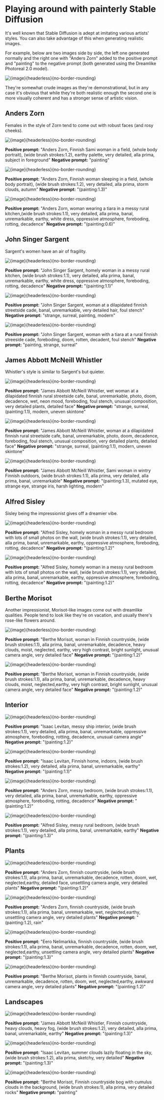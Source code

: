<post-date date="11 June 2023"/>

# Playing around with painterly Stable Diffusion

It's well known that Stable Diffusion is adept at imitating various artists' styles. You can also take advantage of this when generating realistic images.

For example, below are two images side by side, the left one generated normally and the right one with "Anders Zorn" added to the positive prompt and "painting" to the negative prompt (both generated using the Dreamlike Photoreal 2.0 model). 

![{image}{headerless}{no-border-rounding}](./img/base.jpg)

They're somewhat crude images as they're demonstrational, but in any case it's obvious that while they're both realistic enough the second one is more visually coherent and has a stronger sense of artistic vision.

## Anders Zorn

Females in the style of Zorn tend to come out with robust faces (and rosy cheeks).

![{image}{headerless}{no-border-rounding}](./img/tall.jpg)
<div class="aside-caption custom">
    <b>Positive prompt:</b>
    "Anders Zorn, Finnish Sami woman in a field, (whole body portrait), (wide brush strokes:1.2), earthy palette, very detailed, alla prima, subject in foreground"
    <b>Negative prompt:</b>
    "painting"
</div>

![{image}{headerless}{no-border-rounding}](./img/sleepy.jpg)
<div class="aside-caption custom">
    <b>Positive prompt:</b>
    "Anders Zorn, Finnish woman sleeping in a field, (whole body portrait), (wide brush strokes:1.2), very detailed, alla prima, storm clouds, autumn"
    <b>Negative prompt:</b>
    "(painting:1.3)"
</div>

![{image}{headerless}{no-border-rounding}](./img/tiara-kitchen.jpg)
<div class="aside-caption custom">
    <b>Positive prompt:</b>
    "Anders Zorn, woman wearing a tiara in a messy rural kitchen,(wide brush strokes:1.1), very detailed, alla prima, banal, unremarkable, earthy, white dress, oppressive atmosphere, foreboding, rotting, decadence"
    <b>Negative prompt:</b>
    "(painting:0.6)"
</div>

## John Singer Sargent

Sargent's women have an air of fragility.

![{image}{headerless}{no-border-rounding}](./img/cooking.jpg)
<div class="aside-caption custom">
    <b>Positive prompt:</b>
    "John Singer Sargent, homely woman in a messy rural kitchen, (wide brush strokes:1.1), very detailed, alla prima, banal, unremarkable, earthy, white dress, oppressive atmosphere, foreboding, rotting, decadence"
    <b>Negative prompt:</b>
    "(painting:1.1)"
</div>

![{image}{headerless}{no-border-rounding}](./img/sargent-down.jpg)
<div class="aside-caption custom">
    <b>Positive prompt:</b>
    "John Singer Sargent, woman at a dilapidated finnish streetside cade, banal, unremarkable, very detailed hair, foul stench"
    <b>Negative prompt:</b>
    "strange, surreal, painting, modern"
</div>

![{image}{headerless}{no-border-rounding}](./img/dirty.jpg)
<div class="aside-caption custom">
    <b>Positive prompt:</b>
    "John Singer Sargent, woman with a tiara at a rural finnish streeside cade, foreboding, doom, rotten, decadent, foul stench"
    <b>Negative prompt:</b>
    "painting, strange, surreal"
</div>

## James Abbott McNeill Whistler

Whistler's style is similar to Sargent's but quieter.

![{image}{headerless}{no-border-rounding}](./img/whistler-down.jpg)
<div class="aside-caption custom">
    <b>Positive prompt:</b>
    "James Abbott McNeill Whistler, wet woman at a dilapidated finnish rural streetside cafe, banal, unremarkable, photo, doom, decadence, wet, neon mood, foreboding, foul stench, unusual composition, very detailed plants, detailed face"
    <b>Negative prompt:</b>
    "strange, surreal, (painting:1.1), modern, uneven skintone"
</div>

![{image}{headerless}{no-border-rounding}](./img/down.jpg)
<div class="aside-caption custom">
    <b>Positive prompt:</b>
    "James Abbott McNeill Whistler, woman at a dilapidated finnish rural streetside cafe, banal, unremarkable, photo, doom, decadence, foreboding, foul stench, unusual composition, very detailed plants, detailed face"
    <b>Negative prompt:</b>
    "strange, surreal, (painting:1.1), modern, uneven skintone"
</div>

![{image}{headerless}{no-border-rounding}](./img/snow.jpg)
<div class="aside-caption custom">
    <b>Positive prompt:</b>
    "James Abbott McNeill Whistler, Sami woman in wintry Finnish outdoors, (wide brush strokes:1.1), alla prima, very detailed, alla prima, banal, unremarkable"
    <b>Negative prompt:</b>
    "(painting:1.3), mutated eye, strange eye, strange iris, harsh lighting, modern"
</div>

## Alfred Sisley

Sisley being the impressionist gives off a dreamier vibe.

![{image}{headerless}{no-border-rounding}](./img/sisley-portrait-2.jpg)
<div class="aside-caption custom">
    <b>Positive prompt:</b>
    "Alfred Sisley, homely woman in a messy rural bedroom with lots of small photos on the wall, (wide brush strokes:1.1), very detailed, alla prima, banal, unremarkable, earthy, oppressive atmosphere, foreboding, rotting, decadence"
    <b>Negative prompt:</b>
    "(painting:1.2)"
</div>

![{image}{headerless}{no-border-rounding}](./img/sisley-portrait.jpg)
<div class="aside-caption custom">
    <b>Positive prompt:</b>
    "Alfred Sisley, homely woman in a messy rural bedroom with lots of small photos on the wall, (wide brush strokes:1.1), very detailed, alla prima, banal, unremarkable, earthy, oppressive atmosphere, foreboding, rotting, decadence"
    <b>Negative prompt:</b>
    "(painting:1.2)"
</div>

## Berthe Morisot

Another impressionist,  Morisot-like images come out with dreamlike qualities. People tend to look like they're on vacation, and usually there's rose-like flowers around.

![{image}{headerless}{no-border-rounding}](./img/odd.jpg)
<div class="aside-caption custom">
    <b>Positive prompt:</b>
    "Berthe Morisot, woman in Finnish countryside, (wide brush strokes:1.1), alla prima, banal, unremarkable, decadence, heavy clouds, moist, neglected, earthy, very high contrast, bright sunlight, unusual camera angle, very detailed face"
    <b>Negative prompt:</b>
    "(painting:1.2)"
</div>

![{image}{headerless}{no-border-rounding}](./img/looming.jpg)
<div class="aside-caption custom">
    <b>Positive prompt:</b>
    "Berthe Morisot, woman in Finnish countryside, (wide brush strokes:1.1), alla prima, banal, unremarkable, decadence, heavy clouds, moist, neglected,earthy, very high contrast, bright sunlight, unusual camera angle, very detailed face"
    <b>Negative prompt:</b>
    "(painting:1.2)"
</div>

## Interior

![{image}{headerless}{no-border-rounding}](./img/messy-3.jpg)
<div class="aside-caption custom">
    <b>Positive prompt:</b>
    "Isaac Levitan, messy ship interior, (wide brush strokes:1.1), very detailed, alla prima, banal, unremarkable, oppressive atmosphere, foreboding, rotting, decadence, unusual camera angle"
    <b>Negative prompt:</b>
    "(painting:1.2)"
</div>

![{image}{headerless}{no-border-rounding}](./img/room.jpg)
<div class="aside-caption custom">
    <b>Positive prompt:</b>
    "Isaac Levitan, Finnish home, indoors, (wide brush strokes:1.2), very detailed, alla prima, banal, unremarkable, earthy"
    <b>Negative prompt:</b>
    "(painting:1.1)"
</div>

![{image}{headerless}{no-border-rounding}](./img/bedroom.jpg)
<div class="aside-caption custom">
    <b>Positive prompt:</b>
    "Anders Zorn, messy bedroom, (wide brush strokes:1.1), very detailed, alla prima, banal, unremarkable, earthy, oppressive atmosphere, foreboding, rotting, decadence"
    <b>Negative prompt:</b>
    "(painting:1.2)"
</div>

![{image}{headerless}{no-border-rounding}](./img/bedroom-2.jpg)
<div class="aside-caption custom">
    <b>Positive prompt:</b>
    "Alfred Sisley, messy rural bedroom, (wide brush strokes:1.1), very detailed, alla prima, banal, unremarkable, earthy"
    <b>Negative prompt:</b>
    "(painting:1.3)"
</div>

## Plants

![{image}{headerless}{no-border-rounding}](./img/nature-1.jpg)
<div class="aside-caption custom">
    <b>Positive prompt:</b>
    "Anders Zorn, finnish countryside, (wide brush strokes:1.1), alla prima, banal, unremarkable, decadence, rotten, doom, wet, neglected,earthy, detailed face, unsettling camera angle, very detailed plants"
    <b>Negative prompt:</b>
    "(painting:1.2)"
</div>

![{image}{headerless}{no-border-rounding}](./img/nature-2.jpg)
<div class="aside-caption custom">
    <b>Positive prompt:</b>
    "Anders Zorn, finnish countryside, (wide brush strokes:1.1), alla prima, banal, unremarkable, wet, neglected,earthy, unsettling camera angle, very detailed plants"
    <b>Negative prompt:</b>
    "(painting:1.2), rain"
</div>

![{image}{headerless}{no-border-rounding}](./img/nature-3.jpg)
<div class="aside-caption custom">
    <b>Positive prompt:</b>
    "Eero Nelimarkka, finnish countryside, (wide brush strokes:1.1), alla prima, banal, unremarkable, decadence, rotten, doom, wet, neglected,earthy, unsettling camera angle, very detailed plants"
    <b>Negative prompt:</b>
    "(painting:1.3)"
</div>

![{image}{headerless}{no-border-rounding}](./img/nature-4.jpg)
<div class="aside-caption custom">
    <b>Positive prompt:</b>
    "Berthe Morisot, plants in finnish countryside, banal, unremarkable, decadence, rotten, doom, wet, neglected,earthy, awkward camera angle, very detailed plants"
    <b>Negative prompt:</b>
    "(painting:1.2)"
</div>

## Landscapes

![{image}{headerless}{no-border-rounding}](./img/heavy-weather.jpg)
<div class="aside-caption custom">
    <b>Positive prompt:</b>
    "James Abbott McNeill Whistler, Finnish countryside, heavy clouds, heavy fog, (wide brush strokes:1.2), very detailed, alla prima, banal, unremarkable, earthy"
    <b>Negative prompt:</b>
    "(painting:1.3)"
</div>

![{image}{headerless}{no-border-rounding}](./img/lazy.jpg)
<div class="aside-caption custom">
    <b>Positive prompt:</b>
    "Isaac Levitan, summer clouds lazily floating in the sky, (wide brush strokes:1.2), alla prima, sketchy, very detailed"
    <b>Negative prompt:</b>
    "(painting:1.3)"
</div>

![{image}{headerless}{no-border-rounding}](./img/bog.jpg)
<div class="aside-caption custom">
    <b>Positive prompt:</b>
    "Berthe Morisot, Finnish countryside bog with cumulus clouds in the background, (wide brush strokes:1), alla prima, very detailed rocks"
    <b>Negative prompt:</b>
    "painting"
</div>